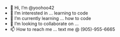 - 👋 Hi, I’m @yoohoo42
- 👀 I’m interested in ... learning to code
- 🌱 I’m currently learning ... how to code
- 💞️ I’m looking to collaborate on ...
- 📫 How to reach me ... text me @ (905)-955-6665

<!---
yoohoo42/yoohoo42 is a ✨ special ✨ repository because its `README.md` (this file) appears on your GitHub profile.
You can click the Preview link to take a look at your changes.
--->
